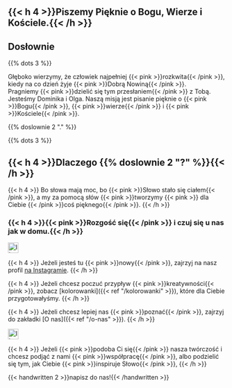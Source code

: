 ---
---
<span class="mobile-hide">

  ## {{< h 4 >}}Piszemy Pięknie o Bogu, Wierze i Kościele.{{< /h >}}
 <h2 class="text-handwritten">Dosłownie</h2>
  {{% dots 3 %}}
</span>

<p>

Głęboko wierzymy, że człowiek najpełniej {{< pink >}}rozkwita{{< /pink >}}, kiedy na co dzień żyje {{< pink >}}Dobrą Nowiną{{< /pink >}}.<br />
Pragniemy {{< pink >}}dzielić się tym przesłaniem{{< /pink >}} z Tobą. Jesteśmy Dominika i Olga. Naszą misją jest pisanie pięknie o {{< pink >}}Bogu{{< /pink >}}, {{< pink >}}wierze{{< /pink >}} i {{< pink >}}Kościele{{< /pink >}}. 

 </p>

<p>{{% doslownie 2 "." %}}</p>
{{% dots 3 %}}


## {{< h 4 >}}Dlaczego {{% doslownie 2 "?" %}}{{< /h >}}

<p>
{{< h 4 >}}
Bo słowa mają moc, bo {{< pink >}}Słowo stało się ciałem{{< /pink >}}, a my za pomocą słów {{< pink >}}tworzymy {{< pink >}} dla Ciebie  {{< /pink >}}coś  pięknego{{< /pink >}}.
{{< /h >}}
</p>



### {{< h 4 >}}{{< pink >}}Rozgość się{{< /pink >}} i czuj się u nas jak w domu.{{< /h >}}


<img alt="Ikona pędzla" src="/img/brush-icon.svg" style="width: 1.5rem;" />

<p>
{{< h 4 >}}
Jeżeli jesteś tu {{< pink >}}nowy{{< /pink >}}, zajrzyj na nasz profil <a href="https://instagram/">na Instagramie</a>.
{{< /h >}}
</p>



<p>
{{< h 4 >}}
Jeżeli chcesz poczuć przypływ {{< pink >}}kreatywności{{< /pink >}}, zobacz [kolorowanki]({{< ref "/kolorowanki" >}}), które dla Ciebie przygotowałyśmy.
{{< /h >}}
</p>



<p>
{{< h 4 >}}
  Jeżeli chcesz lepiej nas {{< pink >}}poznać{{< /pink >}}, zajrzyj do zakładki [O nas]({{< ref "/o-nas" >}}).
{{< /h >}}
</p>

<img alt="Ikona pióra" src="/img/pen-icon.svg" style="width: 1.5rem;" />

<p>
{{< h 4 >}}
Jeżeli {{< pink >}}podoba Ci się{{< /pink >}} nasza twórczość i chcesz podjąć z nami {{< pink >}}współpracę{{< /pink >}}, albo podzielić się tym, jak Ciebie {{< pink >}}inspiruje Słowo{{< /pink >}},
{{< /h >}}
</p>
<p>
{{< handwritten 2 >}}napisz do nas!{{< /handwritten >}}
</p>


